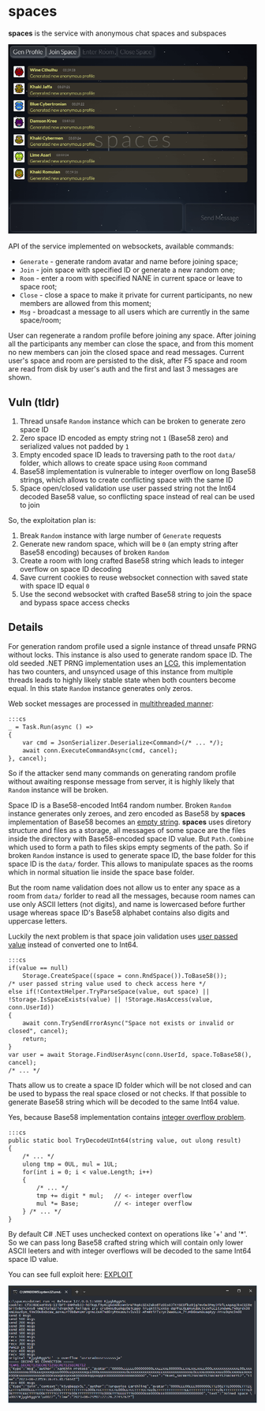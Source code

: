 # spaces

**spaces** is the service with anonymous chat spaces and subspaces

![spaces](spaces.png)

API of the service implemented on websockets, available commands:

* `Generate` - generate random avatar and name before joining space;
* `Join` - join space with specified ID or generate a new random one;
* `Room` - enter a room with specified NANE in current space or leave to space root;
* `Close` - close a space to make it private for current participants, no new members are allowed from this moment;
* `Msg` - broadcast a message to all users which are currently in the same space/room;

User can regenerate a random profile before joining any space. After joining all the participants any member can close the space,
and from this moment no new members can join the closed space and read messages. Current user's space and room are persisted to
the disk, after F5 space and room are read from disk by user's auth and the first and last 3 messages are shown.

## Vuln (tldr)

1. Thread unsafe `Random` instance which can be broken to generate zero space ID
2. Zero space ID encoded as empty string not `1` (Base58 zero) and serialized values not padded by `1`
3. Empty encoded space ID leads to traversing path to the root `data/` folder, which allows to create space using `Room` command
4. Base58 implementation is vulnerable to integer overflow on long Base58 strings, which allows to create conflicting space with the same ID
5. Space open/closed validation use user passed string not the Int64 decoded Base58 value, so conflicting space instead of real can be used to join

So, the exploitation plan is:

1. Break `Random` instance with large number of `Generate` requests
2. Generate new random space, which will be `0` (an empty string after Base58 encoding) becauses of broken `Random`
3. Create a room with long crafted Base58 string which leads to integer overflow on space ID decoding
4. Save current cookies to reuse websocket connection with saved state with space ID equal `0`
5. Use the second websocket with crafted Base58 string to join the space and bypass space access checks

## Details

For generation random profile used a signle instance of thread unsafe PRNG without locks. This instance is also used to 
generate random space ID. The old seeded .NET PRNG implementation uses an [LCG](https://en.wikipedia.org/wiki/Linear_congruential_generator),
this implementation has two counters, and unsynced usage of this instance from multiple threads leads to highly likely
stable state when both counters become equal. In this state `Random` instance generates only zeros.

Web socket messages are processed in [multithreaded manner](https://github.com/HITB-CyberWeek/hitbsecconf-ctf-2023/blob/a039d2104339867be7902a7b4962c4fc37db3780/services/spaces/src/WsHandler.cs#L53):

    :::cs
    _ = Task.Run(async () =>
    {
        var cmd = JsonSerializer.Deserialize<Command>(/* ... */);
        await conn.ExecuteCommandAsync(cmd, cancel);
    }, cancel);

So if the attacker send many commands on generating random profile without awaiting response message from server, it is highly likely that `Random` instance will be broken.

Space ID is a Base58-encoded Int64 random number. Broken `Random` instance generates only zeroes, and zero encoded as Base58
by **spaces** implementation of Base58 becomes an [empty string](https://github.com/HITB-CyberWeek/hitbsecconf-ctf-2023/blob/350cfea92f90658623a1533504a0a160be61e0ff/services/spaces/src/Base58.cs#L17).
**spaces** uses diretory structure and files as a storage, all messages of some space are the files inside the directory with
Base58-encoded space ID value. But `Path.Combine` which used to form a path to files skips empty segments of the path. So if
broken `Random` instance is used to generate space ID, the base folder for this space ID is the `data/` forder. This allows
to manipulate spaces as the rooms which in normal situation lie inside the space base folder.

But the room name validation does not allow us to enter any space as a room from `data/` forlder to read all the messages,
because room names can use only ASCII letters (not digits), and name is lowercased before further usage whereas space ID's
Base58 alphabet contains also digits and uppercase letters.

Luckily the next problem is that space join validation uses [user passed value](https://github.com/HITB-CyberWeek/hitbsecconf-ctf-2023/blob/350cfea92f90658623a1533504a0a160be61e0ff/services/spaces/src/WsHandler.cs#L163)
instead of converted one to Int64.

    :::cs
    if(value == null)
        Storage.CreateSpace((space = conn.RndSpace()).ToBase58());
    /* user passed string value used to check access here */
    else if(!ContextHelper.TryParseSpace(value, out space) || !Storage.IsSpaceExists(value) || !Storage.HasAccess(value, conn.UserId))
    {
        await conn.TrySendErrorAsync("Space not exists or invalid or closed", cancel);
        return;
    }
    var user = await Storage.FindUserAsync(conn.UserId, space.ToBase58(), cancel);
    /* ... */

Thats allow us to create a space ID folder which will be not closed and can be used to bypass the real space closed or not checks. If that possible to generate Base58 string which will be decoded to the same Int64 value.

Yes, because Base58 implementation contains [integer overflow problem](https://github.com/HITB-CyberWeek/hitbsecconf-ctf-2023/blob/350cfea92f90658623a1533504a0a160be61e0ff/services/spaces/src/Base58.cs#L41).

    :::cs
    public static bool TryDecodeUInt64(string value, out ulong result)
    {
        /* ... */
        ulong tmp = 0UL, mul = 1UL;
        for(int i = 0; i < value.Length; i++)
        {
            /* ... */
            tmp += digit * mul;   // <- integer overflow
            mul *= Base;          // <- integer overflow
        } /* ... */
    }

By default C# .NET uses unchecked context on operations like '+' and '\*'. So we can pass long Base58 crafted string which
will contain only lower ASCII leeters and with integer overflows will be decoded to the same Int64 space ID value.

You can see full exploit here: [EXPLOIT](../../../../blob/main/sploits/spaces/Program.cs)

![Exploit](exploitation.png)
